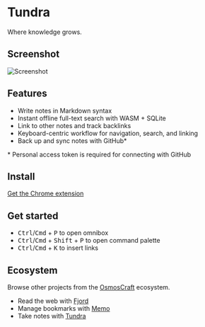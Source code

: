 # Tundra

Where knowledge grows.

## Screenshot

![Screenshot](https://github.com/osmoscraft/tundra/assets/1895289/770b47ab-5fac-483b-88d8-3f3b145eda97)

## Features

- Write notes in Markdown syntax
- Instant offline full-text search with WASM + SQLite
- Link to other notes and track backlinks
- Keyboard-centric workflow for navigation, search, and linking
- Back up and sync notes with GitHub*

\* Personal access token is required for connecting with GitHub

## Install

[Get the Chrome extension](https://chrome.google.com/webstore/detail/tundra/dklidnfcjhihimgapkocmpiljdhiefdi)

## Get started

- <kbd>Ctrl</kbd>/<kbd>Cmd</kbd> + <kbd>P</kbd> to open omnibox
- <kbd>Ctrl</kbd>/<kbd>Cmd</kbd> + <kbd>Shift</kbd> + <kbd>P</kbd> to open command palette
- <kbd>Ctrl</kbd>/<kbd>Cmd</kbd> + <kbd>K</kbd> to insert links

## Ecosystem

Browse other projects from the [OsmosCraft](https://osmoscraft.org/) ecosystem. 

- Read the web with [Fjord](https://github.com/osmoscraft/fjord)
- Manage bookmarks with [Memo](https://github.com/osmoscraft/osmosmemo)
- Take notes with [Tundra](https://github.com/osmoscraft/tundra)
